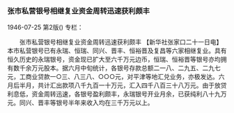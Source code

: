 ### 张市私营银号相继复业资金周转迅速获利颇丰

1946-07-25
第2版()
专栏：

　　张市私营银号相继复业资金周转迅速获利颇丰
    【新华社张家口二十一日电】本市私营银号已有永瑞、恒瑞、同兴、晋丰、恒裕晋及复昌等六家相继复业。具有恒久历史的永瑞银号，资金现已扩大至六千万元边币，恒瑞、恒裕晋等银号亦均拥有数千余万元股本。据六月中旬统计，各银号存款总额二一八、二九五、二九七元，工商业贷款一○三、八三八、○○○元，对平津等地汇兑业务，亦极发达。六月后半月，共计汇出款项八千九百一十万元，汇入四千八百三十八万元。由于放贷利息低，资金周转迅速，各银号盈利颇丰，永瑞银号开业月余，已获纯利八十九万元。同兴、晋丰等银号半年来收入均在三千万元以上。
